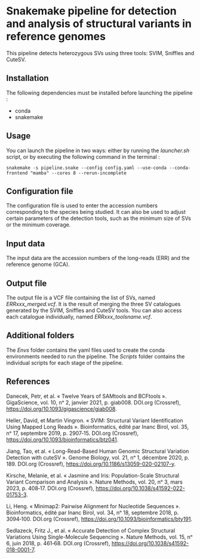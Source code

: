 # Snakemake pipeline for detection and analysis of structural variants in reference genomes

This pipeline detects heterozygous SVs using three tools: SVIM, Sniffles and CuteSV.

## Installation

The following dependencies must be installed before launching the pipeline :
* conda
* snakemake

## Usage

You can launch the pipeline in two ways: either by running the *launcher.sh* script, or by executing the following command in the terminal :
```
snakemake -s pipeline.snake --config config.yaml --use-conda --conda-frontend "mamba" --cores 8 --rerun-incomplete
```

## Configuration file

The configuration file is used to enter the accession numbers corresponding to the species being studied. It can also be used to adjust certain parameters of the detection tools, such as the minimum size of SVs or the minimum coverage.

## Input data

The input data are the accession numbers of the long-reads (ERR) and the reference genome (GCA).

## Output file

The output file is a VCF file containing the list of SVs, named *ERRxxx_merged.vcf*. It is the result of merging the three SV catalogues generated by the SVIM, Sniffles and CuteSV tools. You can also access each catalogue individually, named *ERRxxx_toolsname.vcf*.

## Additional folders

The *Envs* folder contains the yaml files used to create the conda environments needed to run the pipeline. The *Scripts* folder contains the individual scripts for each stage of the pipeline.

## References

Danecek, Petr, et al. « Twelve Years of SAMtools and BCFtools ». GigaScience, vol. 10, nᵒ 2, janvier 2021, p. giab008. DOI.org (Crossref), https://doi.org/10.1093/gigascience/giab008.

Heller, David, et Martin Vingron. « SVIM: Structural Variant Identification Using Mapped Long Reads ». Bioinformatics, édité par Inanc Birol, vol. 35, nᵒ 17, septembre 2019, p. 2907‑15. DOI.org (Crossref), https://doi.org/10.1093/bioinformatics/btz041.

Jiang, Tao, et al. « Long-Read-Based Human Genomic Structural Variation Detection with cuteSV ». Genome Biology, vol. 21, nᵒ 1, décembre 2020, p. 189. DOI.org (Crossref), https://doi.org/10.1186/s13059-020-02107-y.

Kirsche, Melanie, et al. « Jasmine and Iris: Population-Scale Structural Variant Comparison and Analysis ». Nature Methods, vol. 20, nᵒ 3, mars 2023, p. 408‑17. DOI.org (Crossref), https://doi.org/10.1038/s41592-022-01753-3.

Li, Heng. « Minimap2: Pairwise Alignment for Nucleotide Sequences ». Bioinformatics, édité par Inanc Birol, vol. 34, nᵒ 18, septembre 2018, p. 3094‑100. DOI.org (Crossref), https://doi.org/10.1093/bioinformatics/bty191.

Sedlazeck, Fritz J., et al. « Accurate Detection of Complex Structural Variations Using Single-Molecule Sequencing ». Nature Methods, vol. 15, nᵒ 6, juin 2018, p. 461‑68. DOI.org (Crossref), https://doi.org/10.1038/s41592-018-0001-7.
